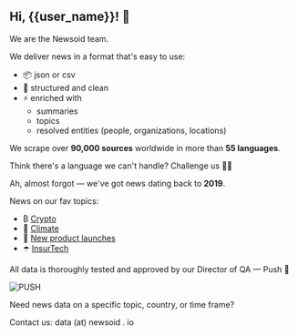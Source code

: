 ## Hi, {{user_name}}! 👋

We are the Newsoid team.

We deliver news in a format that's easy to use:
- 📦 json or csv
- 🧠 structured and clean
- ⚡️ enriched with
	- summaries
	- topics 
	- resolved entities (people, organizations, locations)

We scrape over **90,000 sources** worldwide in more than **55 languages**.

Think there's a language we can't handle? Challenge us 🏋️‍♂️ 

Ah, almost forgot — we've got news dating back to **2019**.

News on our fav topics:
- ₿ [Crypto](https://github.com/Newsoid/news-crypto)
- 🌱 [Climate](https://github.com/Newsoid/news-climate-change)
- 🚀 [New product launches](https://github.com/Newsoid/news-products)
- ☂️ [InsurTech](https://github.com/Newsoid/news-insurtech)

All data is thoroughly tested and approved by our Director of QA — Push 🐾

![PUSH](https://github.com/user-attachments/assets/f16899cc-fe6b-48a9-a60d-07b2261c57ef)

Need news data on a specific topic, country, or time frame?

Contact us: data (at) newsoid . io

